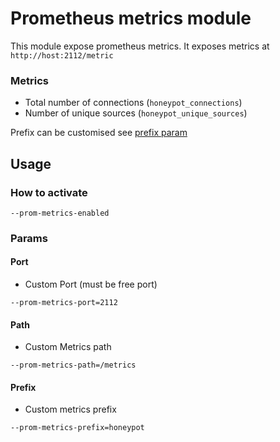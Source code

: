 # Prometheus metrics module

This module expose prometheus metrics. It exposes metrics at `http://host:2112/metric`

### Metrics
* Total number of connections (`honeypot_connections`)
* Number of unique sources (`honeypot_unique_sources`)

Prefix can be customised see [prefix param](#Prefix)

## Usage
### How to activate
```shell
--prom-metrics-enabled
```

### Params

#### Port
* Custom Port (must be free port)
```shell
--prom-metrics-port=2112
```

#### Path
* Custom Metrics path 
```shell
--prom-metrics-path=/metrics
```

#### Prefix
* Custom metrics prefix
```shell
--prom-metrics-prefix=honeypot
```
